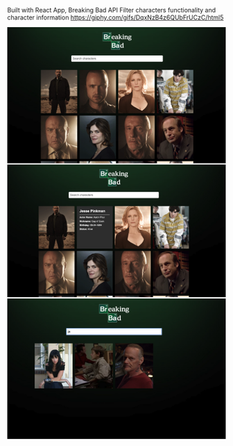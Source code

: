 Built with React App,
Breaking Bad API
Filter characters functionality and character information
https://giphy.com/gifs/DqxNzB4z6QUbFrUCzC/html5

![](images/breakingbad.jpg)
![](images/breakingbad2.jpg)
![](images/breakingbad3.jpg)
